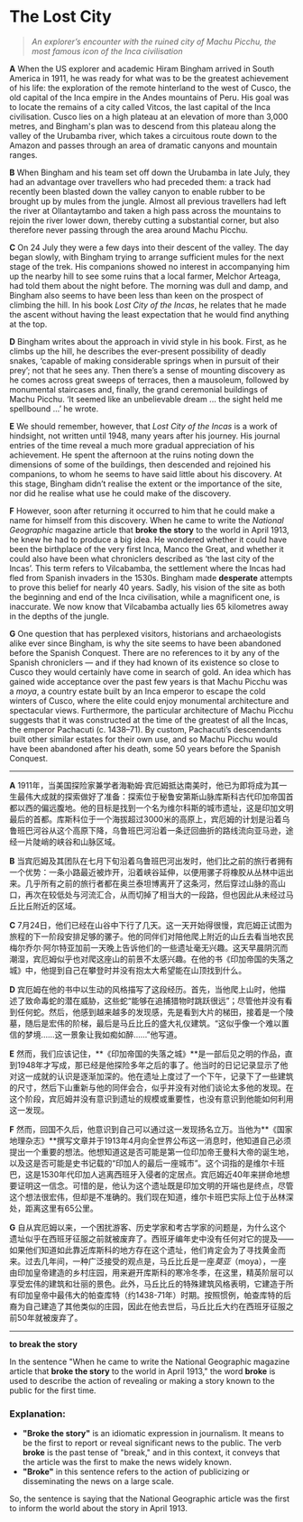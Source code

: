 # The Lost City

> *An explorer’s encounter with the ruined city of Machu Picchu, the most famous icon of the Inca civilisation*

**A**
When the US explorer and academic Hiram Bingham arrived in South America in 1911, he was ready for what was to be the greatest achievement of his life: the exploration of the remote hinterland to the west of Cusco, the old capital of the Inca empire in the Andes mountains of Peru. His goal was to locate the remains of a city called Vitcos, the last capital of the Inca civilisation. Cusco lies on a high plateau at an elevation of more than 3,000 metres, and Bingham's plan was to descend from this plateau along the valley of the Urubamba river, which takes a circuitous route down to the Amazon and passes through an area of dramatic canyons and mountain ranges.

**B**
When Bingham and his team set off down the Urubamba in late July, they had an advantage over travellers who had preceded them: a track had recently been blasted down the valley canyon to enable rubber to be brought up by mules from the jungle. Almost all previous travellers had left the river at Ollantaytambo and taken a high pass across the mountains to rejoin the river lower down, thereby cutting a substantial corner, but also therefore never passing through the area around Machu Picchu.

**C**
On 24 July they were a few days into their descent of the valley. The day began slowly, with Bingham trying to arrange sufficient mules for the next stage of the trek. His companions showed no interest in accompanying him up the nearby hill to see some ruins that a local farmer, Melchor Arteaga, had told them about the night before. The morning was dull and damp, and Bingham also seems to have been less than keen on the prospect of climbing the hill. In his book *Lost City of the Incas*, he relates that he made the ascent without having the least expectation that he would find anything at the top.

**D**
Bingham writes about the approach in vivid style in his book. First, as he climbs up the hill, he describes the ever-present possibility of deadly snakes, ‘capable of making considerable springs when in pursuit of their prey’; not that he sees any. Then there’s a sense of mounting discovery as he comes across great sweeps of terraces, then a mausoleum, followed by monumental staircases and, finally, the grand ceremonial buildings of Machu Picchu. ‘It seemed like an unbelievable dream ... the sight held me spellbound ...’ he wrote.

**E**
We should remember, however, that *Lost City of the Incas* is a work of hindsight, not written until 1948, many years after his journey. His journal entries of the time reveal a much more gradual appreciation of his achievement. He spent the afternoon at the ruins noting down the dimensions of some of the buildings, then descended and rejoined his companions, to whom he seems to have said little about his discovery. At this stage, Bingham didn’t realise the extent or the importance of the site, nor did he realise what use he could make of the discovery.

**F**
However, soon after returning it occurred to him that he could make a name for himself from this discovery. When he came to write the *National Geographic* magazine article that **broke the story** to the world in April 1913, he knew he had to produce a big idea. He wondered whether it could have been the birthplace of the very first Inca, Manco the Great, and whether it could also have been what chroniclers described as ‘the last city of the Incas’. This term refers to Vilcabamba, the settlement where the Incas had fled from Spanish invaders in the 1530s. Bingham made **desperate** attempts to prove this belief for nearly 40 years. Sadly, his vision of the site as both the beginning and end of the Inca civilisation, while a magnificent one, is inaccurate. We now know that Vilcabamba actually lies 65 kilometres away in the depths of the jungle.

**G**
One question that has perplexed visitors, historians and archaeologists alike ever since Bingham, is why the site seems to have been abandoned before the Spanish Conquest. There are no references to it by any of the Spanish chroniclers — and if they had known of its existence so close to Cusco they would certainly have come in search of gold. An idea which has gained wide acceptance over the past few years is that Machu Picchu was a *moya*, a country estate built by an Inca emperor to escape the cold winters of Cusco, where the elite could enjoy monumental architecture and spectacular views. Furthermore, the particular architecture of Machu Picchu suggests that it was constructed at the time of the greatest of all the Incas, the emperor Pachacuti (c. 1438–71). By custom, Pachacuti’s descendants built other similar estates for their own use, and so Machu Picchu would have been abandoned after his death, some 50 years before the Spanish Conquest.

---
**A** 1911年，当美国探险家兼学者海勒姆·宾厄姆抵达南美时，他已为即将成为其一生最伟大成就的探索做好了准备：探索位于秘鲁安第斯山脉库斯科古代印加帝国首都以西的偏远腹地。他的目标是找到一个名为维尔科斯的城市遗址，这是印加文明最后的首都。库斯科位于一个海拔超过3000米的高原上，宾厄姆的计划是沿着乌鲁班巴河谷从这个高原下降，乌鲁班巴河沿着一条迂回曲折的路线流向亚马逊，途经一片陡峭的峡谷和山脉区域。

**B** 当宾厄姆及其团队在七月下旬沿着乌鲁班巴河出发时，他们比之前的旅行者拥有一个优势：一条小路最近被炸开，沿着峡谷延伸，以便用骡子将橡胶从丛林中运出来。几乎所有之前的旅行者都在奥兰泰坦博离开了这条河，然后穿过山脉的高山口，再次在较低处与河流汇合，从而切掉了相当大的一段路，但也因此从未经过马丘比丘附近的区域。

**C**
7月24日，他们已经在山谷中下行了几天。这一天开始得很慢，宾厄姆正试图为旅程的下一阶段安排足够的骡子。他的同伴们对陪他爬上附近的山丘去看当地农民梅尔乔尔·阿尔特亚加前一天晚上告诉他们的一些遗址毫无兴趣。这天早晨阴沉而潮湿，宾厄姆似乎也对爬这座山的前景不太感兴趣。在他的书《印加帝国的失落之城》中，他提到自己在攀登时并没有抱太大希望能在山顶找到什么。

**D**
宾厄姆在他的书中以生动的风格描写了这段经历。首先，当他爬上山时，他描述了致命毒蛇的潜在威胁，这些蛇“能够在追捕猎物时跳跃很远”；尽管他并没有看到任何蛇。然后，他感到越来越多的发现感，先是看到大片的梯田，接着是一个陵墓，随后是宏伟的阶梯，最后是马丘比丘的盛大礼仪建筑。“这似乎像一个难以置信的梦境……这一景象让我如痴如醉……”他写道。

**E**
然而，我们应该记住，**《印加帝国的失落之城》**是一部后见之明的作品，直到1948年才写成，那已经是他探险多年之后的事了。他当时的日记记录显示了他对这一成就的认识是逐渐加深的。他在遗址上度过了一个下午，记录下了一些建筑的尺寸，然后下山重新与他的同伴会合，似乎并没有对他们谈论太多他的发现。在这个阶段，宾厄姆并没有意识到遗址的规模或重要性，也没有意识到他能如何利用这一发现。

**F**
然而，回国不久后，他意识到自己可以通过这一发现扬名立万。当他为**《国家地理杂志》**撰写文章并于1913年4月向全世界公布这一消息时，他知道自己必须提出一个重要的想法。他想知道这是否可能是第一位印加帝王曼科大帝的诞生地，以及这是否可能是史书记载的“印加人的最后一座城市”。这个词指的是维尔卡班巴，这是1530年代印加人逃离西班牙入侵者的定居点。宾厄姆近40年来拼命地想要证明这一信念。可惜的是，他认为这个遗址既是印加文明的开端也是终点，尽管这个想法很宏伟，但却是不准确的。我们现在知道，维尔卡班巴实际上位于丛林深处，距离这里有65公里。

**G**
自从宾厄姆以来，一个困扰游客、历史学家和考古学家的问题是，为什么这个遗址似乎在西班牙征服之前就被废弃了。西班牙编年史中没有任何对它的提及——如果他们知道如此靠近库斯科的地方存在这个遗址，他们肯定会为了寻找黄金而来。过去几年间，一种广泛接受的观点是，马丘比丘是一座*莫亚*（moya），一座由印加皇帝建造的乡村庄园，用来避开库斯科的寒冷冬季，在这里，精英阶层可以享受宏伟的建筑和壮丽的景色。此外，马丘比丘的特殊建筑风格表明，它建造于所有印加皇帝中最伟大的帕查库特（约1438-71年）时期。按照惯例，帕查库特的后裔为自己建造了其他类似的庄园，因此在他去世后，马丘比丘大约在西班牙征服之前50年就被废弃了。

---

**to break the story**

In the sentence "When he came to write the National Geographic magazine article that **broke the story** to the world in April 1913," the word **broke** is used to describe the action of revealing or making a story known to the public for the first time.

### Explanation:

- **"Broke the story"** is an idiomatic expression in journalism. It means to be the first to report or reveal significant news to the public. The verb **broke** is the past tense of "break," and in this context, it conveys that the article was the first to make the news widely known.
- **"Broke"** in this sentence refers to the action of publicizing or disseminating the news on a large scale.

So, the sentence is saying that the National Geographic article was the first to inform the world about the story in April 1913.
